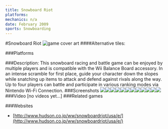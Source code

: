 ```yaml
---
title: Snowboard Riot
platforms: 
mechanics: n/a
date: February 2009
sports: Snowboarding
---
```

#Snowboard Riot
![game cover art](//images.igdb.com/igdb/image/upload/t_cover_big/hbrd0hj9teke2j6fyrgp.jpg "Logo Title Text 1")
####Alternative tiles:

###Platforms


###Description:
This snowboard racing and battle game can be enjoyed by multiple players and is compatible with the Wii Balance Board accessory. In an intense scramble for first place, guide your character down the slopes while snatching up items to attack and defend against rivals along the way. Up to four players can battle and participate in various ranking modes via Nintendo Wi-Fi Connection.
###Screenshots
<a target="_blank" href="//images.igdb.com/igdb/image/upload/t_cover_big/vuwppfukzlyhhzg2y8ki.jpg"><img src="//images.igdb.com/igdb/image/upload/t_thumb/vuwppfukzlyhhzg2y8ki.jpg"/></a><a target="_blank" href="//images.igdb.com/igdb/image/upload/t_cover_big/whnagw7buxpt3et5arrt.jpg"><img src="//images.igdb.com/igdb/image/upload/t_thumb/whnagw7buxpt3et5arrt.jpg"/></a><a target="_blank" href="//images.igdb.com/igdb/image/upload/t_cover_big/ztq9umjwv8y2h6wh6na6.jpg"><img src="//images.igdb.com/igdb/image/upload/t_thumb/ztq9umjwv8y2h6wh6na6.jpg"/></a><a target="_blank" href="//images.igdb.com/igdb/image/upload/t_cover_big/qme0jihb8lqkdfgdnbso.jpg"><img src="//images.igdb.com/igdb/image/upload/t_thumb/qme0jihb8lqkdfgdnbso.jpg"/></a><a target="_blank" href="//images.igdb.com/igdb/image/upload/t_cover_big/facew80chswoqaioud99.jpg"><img src="//images.igdb.com/igdb/image/upload/t_thumb/facew80chswoqaioud99.jpg"/></a><a target="_blank" href="//images.igdb.com/igdb/image/upload/t_cover_big/qrurvczepfcxo8cviazf.jpg"><img src="//images.igdb.com/igdb/image/upload/t_thumb/qrurvczepfcxo8cviazf.jpg"/></a><a target="_blank" href="//images.igdb.com/igdb/image/upload/t_cover_big/eg1j5ayunskij87hlaqp.jpg"><img src="//images.igdb.com/igdb/image/upload/t_thumb/eg1j5ayunskij87hlaqp.jpg"/></a><a target="_blank" href="//images.igdb.com/igdb/image/upload/t_cover_big/vwyemqgyrcqglo07rz2j.jpg"><img src="//images.igdb.com/igdb/image/upload/t_thumb/vwyemqgyrcqglo07rz2j.jpg"/></a><a target="_blank" href="//images.igdb.com/igdb/image/upload/t_cover_big/b1dw6k9iqae1kcbtcnlw.jpg"><img src="//images.igdb.com/igdb/image/upload/t_thumb/b1dw6k9iqae1kcbtcnlw.jpg"/></a><a target="_blank" href="//images.igdb.com/igdb/image/upload/t_cover_big/hbldl8fmzxrnqdld9g6u.jpg"><img src="//images.igdb.com/igdb/image/upload/t_thumb/hbldl8fmzxrnqdld9g6u.jpg"/></a><a target="_blank" href="//images.igdb.com/igdb/image/upload/t_cover_big/flh0moq1so5f6j3lulq6.jpg"><img src="//images.igdb.com/igdb/image/upload/t_thumb/flh0moq1so5f6j3lulq6.jpg"/></a><a target="_blank" href="//images.igdb.com/igdb/image/upload/t_cover_big/x0bgkbcgtpdkgo6glcz9.jpg"><img src="//images.igdb.com/igdb/image/upload/t_thumb/x0bgkbcgtpdkgo6glcz9.jpg"/></a>
###Video
[no videos yet...]
###Related games

###Websites
* [http://www.hudson.co.jp/ww/snowboardriot/usa/e/](http://www.hudson.co.jp/ww/snowboardriot/usa/e/)
